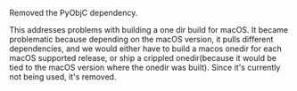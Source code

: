 Removed the PyObjC dependency.

This addresses problems with building a one dir build for macOS.
It became problematic because depending on the macOS version, it pulls different dependencies, and we would either have to build a macos onedir for each macOS supported release, or ship a crippled onedir(because it would be tied to the macOS version where the onedir was built).
Since it's currently not being used, it's removed.
